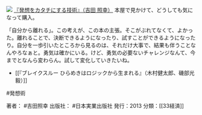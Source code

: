 
[![](https://images-fe.ssl-images-amazon.com/images/I/51hXEpDJJEL._SL160_.jpg)](http://www.amazon.co.jp/exec/obidos/ASIN/453405131X/choiyaki81-22/ref=nosim)
[『発想をカタチにする技術』（吉田 照幸）](http://www.amazon.co.jp/exec/obidos/ASIN/453405131X/choiyaki81-22/ref=nosim)
本屋で見かけて、どうしても気になって購入。

「自分から離れる」。この考えが、この本の主張。そこがぶれてなくて、よかった。離れることで、決断できるようになったり、試すことができるようになったり。自分を一歩引いたところから見るのは、それだけ大事で、結果も伴うことなんやろなぁと。勇気は確かにいる。けど、勇気の必要ないチャレンジなんて、今までとなんら変わらん。試して変化していきたいね。

- [[『ブレイクスルー ひらめきはロジックから生まれる』（木村健太郎、磯部光毅）]]

#発想術 

著者： #吉田照幸 
出版社： #日本実業出版社
発行：2013
分類：[[33経済]]
